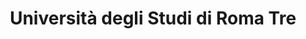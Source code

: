 ---
title: "Università degli Studi di Roma Tre"
website: "https://www.uniroma3.it/"
description: "Description"
logo: "images/partners/logo_romatre.webp"
category: "Patrocinato da"
draft: false 
#id: "partners"
---